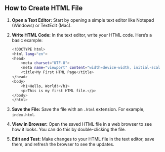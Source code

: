 ## How to Create HTML File

1. **Open a Text Editor:** Start by opening a simple text editor like Notepad (Windows) or TextEdit (Mac).

2. **Write HTML Code:** In the text editor, write your HTML code. Here’s a basic example:

    ```bash
    <!DOCTYPE html>
    <html lang="en">
    <head>
        <meta charset="UTF-8">
        <meta name="viewport" content="width=device-width, initial-scale=1.0">
        <title>My First HTML Page</title>
    </head>
    <body>
        <h1>Hello, World!</h1>
        <p>This is my first HTML file.</p>
    </body>
    </html>
    ```

3. **Save the File:** Save the file with an `.html` extension. For example, `index.html`.


4. **View in Browser:** Open the saved HTML file in a web browser to see how it looks. You can do this by double-clicking the file.


5. **Edit and Test:** Make changes to your HTML file in the text editor, save them, and refresh the browser to see the updates.